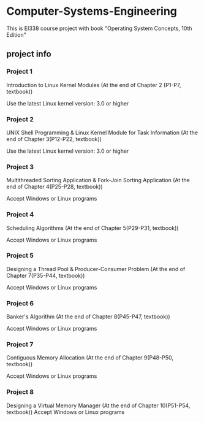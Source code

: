 # Computer-Systems-Engineering
This is EI338 course project with book "Operating System Concepts, 10th Edition"
## project info

### Project 1
Introduction to Linux Kernel Modules (At the end of Chapter 2 (P1-P7, textbook))

Use the latest Linux kernel version: 3.0 or higher

### Project 2
UNIX Shell Programming & Linux Kernel Module for Task Information (At the end of Chapter 3(P12-P22, textbook))

Use the latest Linux kernel version: 3.0 or higher

### Project 3
Multithreaded Sorting Application & Fork-Join Sorting Application (At the end of Chapter 4(P25-P28, textbook))

Accept Windows or Linux programs

### Project 4
Scheduling Algorithms (At the end of Chapter 5(P29-P31, textbook))

Accept Windows or Linux programs

### Project 5
Designing a Thread Pool & Producer-Consumer Problem (At the end of Chapter 7(P35-P44, textbook))

Accept Windows or Linux programs

### Project 6
Banker's Algorithm (At the end of Chapter 8(P45-P47, textbook))

Accept Windows or Linux programs

### Project 7
Contiguous Memory Allocation (At the end of Chapter 9(P48-P50, textbook))

Accept Windows or Linux programs

### Project 8
Designing a Virtual Memory Manager (At the end of Chapter 10(P51-P54, textbook))
Accept Windows or Linux programs
